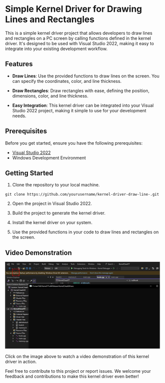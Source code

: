 
# Simple Kernel Driver for Drawing Lines and Rectangles

This is a simple kernel driver project that allows developers to draw lines and rectangles on a PC screen by calling functions defined in the kernel driver. It's designed to be used with Visual Studio 2022, making it easy to integrate into your existing development workflow.

## Features

- **Draw Lines**: Use the provided functions to draw lines on the screen. You can specify the coordinates, color, and line thickness.

- **Draw Rectangles**: Draw rectangles with ease, defining the position, dimensions, color, and line thickness.

- **Easy Integration**: This kernel driver can be integrated into your Visual Studio 2022 project, making it simple to use for your development needs.

## Prerequisites

Before you get started, ensure you have the following prerequisites:

- [Visual Studio 2022](https://visualstudio.microsoft.com/downloads/)
- Windows Development Environment

## Getting Started

1. Clone the repository to your local machine.

```
git clone https://github.com/yourusername/kernel-driver-draw-line-.git
```

2. Open the project in Visual Studio 2022.

3. Build the project to generate the kernel driver.

4. Install the kernel driver on your system.

5. Use the provided functions in your code to draw lines and rectangles on the screen.

## Video Demonstration

[![Watch the video](capture.PNG)](17.10.2023_14.57.40_REC.mp4)

Click on the image above to watch a video demonstration of this kernel driver in action.

Feel free to contribute to this project or report issues. We welcome your feedback and contributions to make this kernel driver even better!
